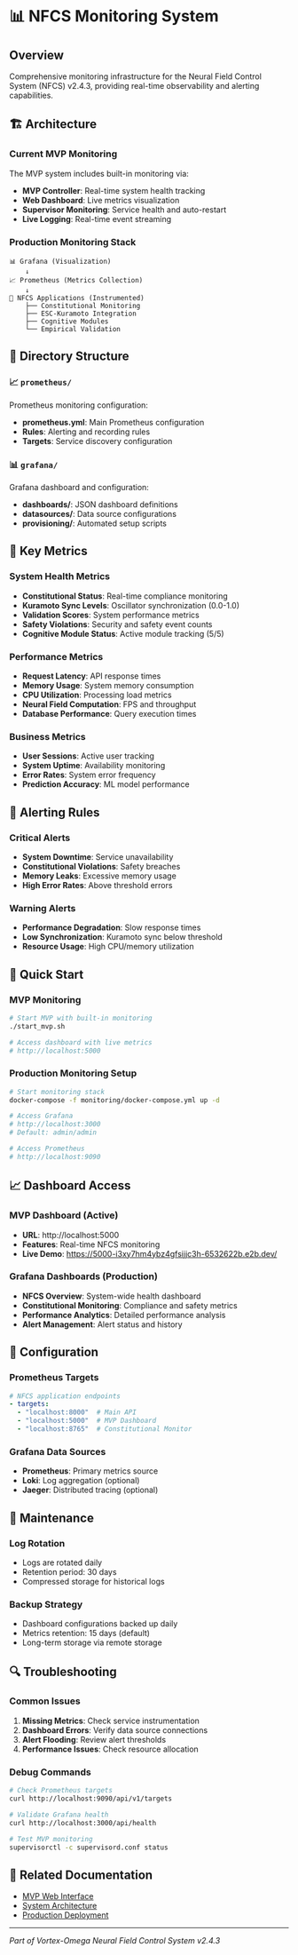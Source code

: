 # 📊 NFCS Monitoring System

## Overview
Comprehensive monitoring infrastructure for the Neural Field Control System (NFCS) v2.4.3, providing real-time observability and alerting capabilities.

## 🏗️ Architecture

### Current MVP Monitoring
The MVP system includes built-in monitoring via:
- **MVP Controller**: Real-time system health tracking
- **Web Dashboard**: Live metrics visualization
- **Supervisor Monitoring**: Service health and auto-restart
- **Live Logging**: Real-time event streaming

### Production Monitoring Stack
```
📊 Grafana (Visualization)
    ↓
📈 Prometheus (Metrics Collection)
    ↓
🎯 NFCS Applications (Instrumented)
    ├── Constitutional Monitoring
    ├── ESC-Kuramoto Integration
    ├── Cognitive Modules
    └── Empirical Validation
```

## 📁 Directory Structure

### 📈 `prometheus/`
Prometheus monitoring configuration:
- **prometheus.yml**: Main Prometheus configuration
- **Rules**: Alerting and recording rules
- **Targets**: Service discovery configuration

### 📊 `grafana/`
Grafana dashboard and configuration:
- **dashboards/**: JSON dashboard definitions
- **datasources/**: Data source configurations
- **provisioning/**: Automated setup scripts

## 🎯 Key Metrics

### System Health Metrics
- **Constitutional Status**: Real-time compliance monitoring
- **Kuramoto Sync Levels**: Oscillator synchronization (0.0-1.0)
- **Validation Scores**: System performance metrics
- **Safety Violations**: Security and safety event counts
- **Cognitive Module Status**: Active module tracking (5/5)

### Performance Metrics
- **Request Latency**: API response times
- **Memory Usage**: System memory consumption
- **CPU Utilization**: Processing load metrics
- **Neural Field Computation**: FPS and throughput
- **Database Performance**: Query execution times

### Business Metrics
- **User Sessions**: Active user tracking
- **System Uptime**: Availability monitoring
- **Error Rates**: System error frequency
- **Prediction Accuracy**: ML model performance

## 🚨 Alerting Rules

### Critical Alerts
- **System Downtime**: Service unavailability
- **Constitutional Violations**: Safety breaches
- **Memory Leaks**: Excessive memory usage
- **High Error Rates**: Above threshold errors

### Warning Alerts
- **Performance Degradation**: Slow response times
- **Low Synchronization**: Kuramoto sync below threshold
- **Resource Usage**: High CPU/memory utilization

## 🚀 Quick Start

### MVP Monitoring
```bash
# Start MVP with built-in monitoring
./start_mvp.sh

# Access dashboard with live metrics
# http://localhost:5000
```

### Production Monitoring Setup
```bash
# Start monitoring stack
docker-compose -f monitoring/docker-compose.yml up -d

# Access Grafana
# http://localhost:3000
# Default: admin/admin

# Access Prometheus
# http://localhost:9090
```

## 📈 Dashboard Access

### MVP Dashboard (Active)
- **URL**: http://localhost:5000
- **Features**: Real-time NFCS monitoring
- **Live Demo**: https://5000-i3xy7hm4ybz4gfsijjc3h-6532622b.e2b.dev/

### Grafana Dashboards (Production)
- **NFCS Overview**: System-wide health dashboard
- **Constitutional Monitoring**: Compliance and safety metrics
- **Performance Analytics**: Detailed performance analysis
- **Alert Management**: Alert status and history

## 🔧 Configuration

### Prometheus Targets
```yaml
# NFCS application endpoints
- targets:
  - "localhost:8000"  # Main API
  - "localhost:5000"  # MVP Dashboard
  - "localhost:8765"  # Constitutional Monitor
```

### Grafana Data Sources
- **Prometheus**: Primary metrics source
- **Loki**: Log aggregation (optional)
- **Jaeger**: Distributed tracing (optional)

## 📝 Maintenance

### Log Rotation
- Logs are rotated daily
- Retention period: 30 days
- Compressed storage for historical logs

### Backup Strategy
- Dashboard configurations backed up daily
- Metrics retention: 15 days (default)
- Long-term storage via remote storage

## 🔍 Troubleshooting

### Common Issues
1. **Missing Metrics**: Check service instrumentation
2. **Dashboard Errors**: Verify data source connections
3. **Alert Flooding**: Review alert thresholds
4. **Performance Issues**: Check resource allocation

### Debug Commands
```bash
# Check Prometheus targets
curl http://localhost:9090/api/v1/targets

# Validate Grafana health
curl http://localhost:3000/api/health

# Test MVP monitoring
supervisorctl -c supervisord.conf status
```

## 🔗 Related Documentation
- [MVP Web Interface](../mvp_web_interface.py)
- [System Architecture](../docs/README.md)
- [Production Deployment](../README.md#deployment)

---
*Part of Vortex-Omega Neural Field Control System v2.4.3*